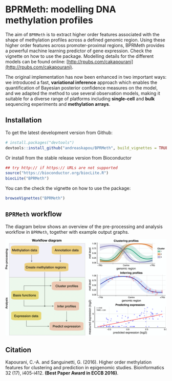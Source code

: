 # BPRMeth: modelling DNA methylation profiles

The aim of `BPRMeth` is to extract higher order features associated with the shape of methylation profiles across a defined genomic region. Using these higher order features across promoter-proximal regions, BPRMeth provides a powerful machine learning predictor of gene expression. Check the vignette on how to use the package. Modelling details for the different models can be found online: [http://rpubs.com/cakapourani](http://rpubs.com/cakapourani).

The original implementation has now been enhanced in two important ways: we introduced a fast, __variational inference__ approach which enables the quantification of Bayesian posterior confidence measures on the model, and we adapted the method to use several observation models, making it suitable for a diverse range of platforms including __single-cell__ and __bulk__ sequencing experiments and __methylation arrays__. 


## Installation
To get the latest development version from Github:

```R
# install.packages("devtools")
devtools::install_github("andreaskapou/BPRMeth", build_vignettes = TRUE)
```

Or install from the stable release version from Bioconductor
```R
## try http:// if https:// URLs are not supported
source("https://bioconductor.org/biocLite.R")
biocLite("BPRMeth")
```

You can the check the vignette on how to use the package:
```R
browseVignettes("BPRMeth")
```


## `BPRMeth` workflow

The diagram below shows an overview of the pre-processing and analysis workflow in `BPRMeth`, together with example output graphs.

![Diagram outlining the schematic workflow of BPRMeth (left) with example output graphs (right).](inst/figures/bprmeth-workflow.png)

## Citation
Kapourani, C.-A. and Sanguinetti, G. (2016). Higher order methylation features for clustering and prediction in epigenomic studies. Bioinformatics 32 (17), i405-i412. **(Best Paper Award
in ECCB 2016)**.
